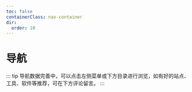 ```yaml
---
toc: false
containerClass: nav-container
dir:
  order: 10
---
```


# 导航

::: tip
导航数据完善中，可以点击左侧菜单或下方目录进行浏览，如有好的站点、工具、软件等推荐，可在下方评论留言。
:::

<AutoCatalog />
